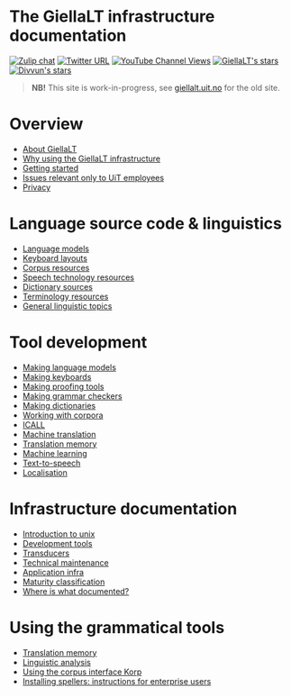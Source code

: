 # The GiellaLT infrastructure documentation

[![Zulip chat](https://img.shields.io/badge/zulip-join_chat-brightgreen.svg)](https://giella.zulipchat.com)
[![Twitter URL](https://img.shields.io/twitter/url?label=%40divvun&style=social&url=https%3A%2F%2Ftwitter.com%2Fdivvun)](https://twitter.com/divvun)
[![YouTube Channel Views](https://img.shields.io/youtube/channel/views/UCT-1MTFDubjQBr4h1fpEQ0Q?style=social)](https://www.youtube.com/channel/UCT-1MTFDubjQBr4h1fpEQ0Q)
[![GiellaLT's stars](https://img.shields.io/github/stars/giellalt?label=GiellaLT%20Stars&style=social)](https://github.com/giellalt)
[![Divvun's stars](https://img.shields.io/github/stars/divvun?label=Divvun%20Stars&style=social)](https://github.com/divvun)

> **NB!** This site is work-in-progress, see [giellalt.uit.no](https://giellalt.uit.no) for the old site.

# Overview

- [About GiellaLT](AboutGiellaLT.md)
- [Why using the GiellaLT infrastructure](https://indigenous-langtech.uit.no)
- [Getting started](infra/GettingStarted.md)
- [Issues relevant only to UiT employees](https://giellalt.github.io/site-giellalt.uit.no/)
- [Privacy](Personvern.md)

# Language source code & linguistics

<div class="twocolumn" markdown="1">

- [Language models            ](LanguageModels.md)
- [Keyboard layouts           ](KeyboardLayouts.md)
- [Corpus resources           ](CorpusResources.md)
- [Speech technology resources](SpeechTechnologyResources.md)
- [Dictionary sources         ](dicts/DictionarySources.md)
- [Terminology resources      ](TerminologyResources.md)
- [General linguistic topics  ](ling/common.md)

</div>

# Tool development

<div class="twocolumn" markdown="1">

- [Making language models](lang/common/index.md)
- [Making keyboards          ](keyboards/Overview.md)
- [Making proofing tools     ](proof/index.md) <!-- skal kløyvast i spelling og hyph -->
- [Making grammar checkers   ](proof/gramcheck/GrammarCheckerDocumentation.md)
- [Making dictionaries       ](dicts/dicts.md)
- [Working with corpora      ](ling/corpusindex.md)
- [ICALL              ](https://giellalt.uit.no/ped/index.html) <!-- (ped/index.md) -->
- [Machine translation](mt/MachineTranslation.md)
- [Translation memory](tm/TranslationMemory.md)
- [Machine learning   ](ml/MachineLearning.md)
- [Text-to-speech     ](tts/index.md)
- [Localisation       ](localisation/Localisation.md)

</div>

# Infrastructure documentation

<div class="twocolumn" markdown="1">

- [Introduction to unix](tools/newunix.md)
- [Development tools](tools/tools.md)
- [Transducers](infra/Infrastructure.md)
- [Technical maintenance](infra/TechnicalMaintenance.md)
- [Application infra](infra/ApplicationInfrastructure.md)
- [Maturity classification](MaturityClassification.md)
- [Where is what documented?](DocumentationGuide.md)

</div>

# Using the grammatical tools

<div class="twocolumn" markdown="1">

- [Translation memory ](tm/TranslationMemory.md)
- [Linguistic analysis](ling/LinguisticAnalysis.md)
- [Using the corpus interface Korp](lang/common/Korp_usage.md)
- [Installing spellers: instructions for enterprise users](https://divvun.github.io/enterprise/)

</div>
